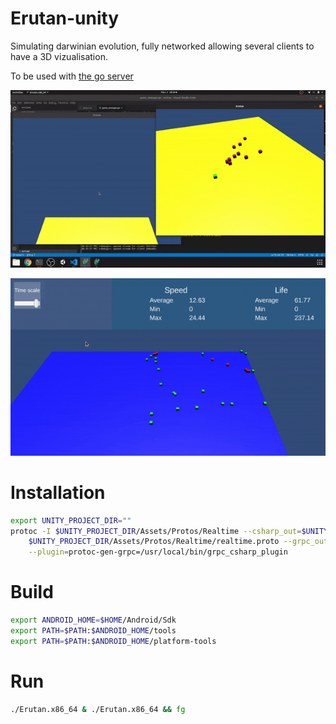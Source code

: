 # Erutan-unity

Simulating darwinian evolution, fully networked allowing several clients to have a 3D vizualisation.

To be used with [the go server](https://github.com/The-Tensox/Erutan-go)

[![Alt text](docs/example.gif)](https://www.youtube.com/watch?v=OElXIRdJFVs)

![Alt text](docs/example2.gif)

# Installation

```bash
export UNITY_PROJECT_DIR=""
protoc -I $UNITY_PROJECT_DIR/Assets/Protos/Realtime --csharp_out=$UNITY_PROJECT_DIR/Assets/Protos/Realtime \
    $UNITY_PROJECT_DIR/Assets/Protos/Realtime/realtime.proto --grpc_out=$UNITY_PROJECT_DIR/Assets/Protos/Realtime \
    --plugin=protoc-gen-grpc=/usr/local/bin/grpc_csharp_plugin
```

# Build

```bash
export ANDROID_HOME=$HOME/Android/Sdk
export PATH=$PATH:$ANDROID_HOME/tools
export PATH=$PATH:$ANDROID_HOME/platform-tools
```

# Run

```bash
./Erutan.x86_64 & ./Erutan.x86_64 && fg
```
